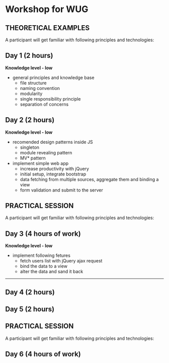 # Workshop for WUG

## THEORETICAL EXAMPLES
A participant will get familiar with following principles and technologies:

## Day 1 (2 hours)
**Knowledge level - low**
* general principles and knowledge base
  * file structure
  * naming convention
  * modularity
  * single responsibility principle
  * separation of concerns

## Day 2 (2 hours)
**Knowledge level - low**
* recomended design patterns inside JS
  * singleton
  * module revealing pattern
  * MV* pattern
* implement simple web app
  * increase productivity with jQuery
  * initial setup, integrate bootstrap
  * data fetching from multiple sources, aggregate them and binding a view
  * form validation and submit to the server  

## PRACTICAL SESSION
A participant will get familiar with following principles and technologies:

## Day 3 (4 hours of work)
**Knowledge level - low**
* implement following fetures
  * fetch users list with jQuery ajax request
  * bind the data to a view
  * alter the data and sand it back
---
## Day 4 (2 hours)
## Day 5 (2 hours)

## PRACTICAL SESSION
A participant will get familiar with following principles and technologies:

## Day 6 (4 hours of work)


